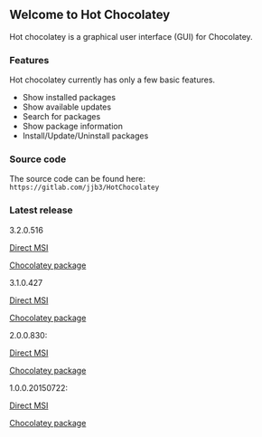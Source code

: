 ## Welcome to Hot Chocolatey

Hot chocolatey is a graphical user interface (GUI) for Chocolatey. 


### Features

Hot chocolatey currently has only a few basic features.

* Show installed packages
* Show available updates
* Search for packages
* Show package information
* Install/Update/Uninstall packages


### Source code

The source code can be found here: `https://gitlab.com/jjb3/HotChocolatey`

### Latest release

3.2.0.516

[Direct MSI](http://hotchocolatey.jjb3.nl/releases/3.2.1.516/Setup%20Hot%20Chocolatey.msi)

[Chocolatey package](https://chocolatey.org/packages/hot-chocolatey/)

3.1.0.427

[Direct MSI](http://hotchocolatey.jjb3.nl/releases/3.1.0.427/Setup%20Hot%20Chocolatey.msi)

[Chocolatey package](https://chocolatey.org/packages/hot-chocolatey/)

2.0.0.830: 

[Direct MSI](http://hotchocolatey.jjb3.nl/releases/2.0.0.830/Setup%20Hot%20Chocolatey.msi)

[Chocolatey package](https://chocolatey.org/packages/hot-chocolatey/)


1.0.0.20150722: 

[Direct MSI](http://hotchocolatey.jjb3.nl/releases/1.0.0.20150722/Setup%20Hot%20Chocolatey.msi)

[Chocolatey package](https://chocolatey.org/packages/hot-chocolatey/)